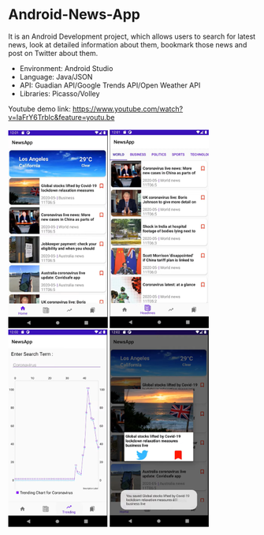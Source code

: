 # Android-News-App
It is an Android Development project, which allows users to search for latest news, look at detailed information about them, bookmark those news and post on Twitter about them.</br>


- Environment: Android Studio
- Language: Java/JSON
- API: Guadian API/Google Trends API/Open Weather API
- Libraries: Picasso/Volley

Youtube demo link: https://www.youtube.com/watch?v=IaFrY6Trblc&feature=youtu.be
</br>
</br>
<img src="screenshot1.png" width="40%">
<img src="screenshot2.png" width="40%">
</br>
<img src="screenshot3.png" width="40%">
<img src="screenshot4.png" width="40%">
